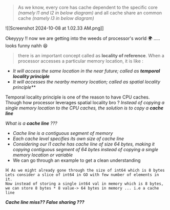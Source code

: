 > As we know, every core has cache dependent to the specific core *(namely l1 and l2 in below diagram)* and all cache share an common cache *(namely l3 in below diagram)*

![[Screenshot 2024-10-08 at 1.02.33 AM.png]]

Okeyyyy !! now we are getting into the weeds of processor's world 🌍 ..... looks funny nahh 😆

>there is an important concept called as **locality of reference**. When a processor accesses a particular memory location, it is like :
- *It will access the same location in the near future; called as **temporal locality principle***
- *It will accesses the nearby memory location; called as spatial locality principle*** 

Temporal locality principle is one of the reason to have CPU caches. Though how processor leverages spatial locality bro ? *Instead of copying a single memory location to the CPU caches, the solution is to copy a **cache line***

*What is a **cache line** ???* 
- *Cache line is a contiguous segment of memory*
- *Each cache level specifies its own size of cache line*
- *Considering our l1 cache has cache line of size 64 bytes, making it copying contiguous segment of 64 bytes instead of copying a single memory location or variable*
- We can go through an example to get a clean understanding

```
𐁘 As we might already gone through the size of int64 which is 8 bytes
Lets consider a slice of int64 in GO with few number of elements in it.
Now instead of storing a single int64 val in memory which is 8 bytes, we can store 8 bytes * 8 value-> 64 bytes in memory ... i.e a cache line
```


***Cache line miss??***
***False sharing ???***

